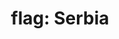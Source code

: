 ---
layout: smileys&emotion
title: "flag: Serbia"
emoji: flag_serbia
permalink: 🇷🇸.html
image: assets/img/3moji/flag_serbia.png
---